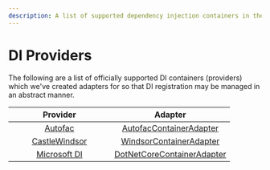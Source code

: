 ```yaml
---
description: A list of supported dependency injection containers in the RCommon framework.
---
```


# DI Providers

The following are a list of officially supported DI containers (providers) which we've created adapters for so that DI registration may be managed in an abstract manner.&#x20;

<table><thead><tr><th width="187" align="center">Provider</th><th align="center">Adapter</th></tr></thead><tbody><tr><td align="center"><a href="https://autofac.org/">Autofac</a></td><td align="center"><a href="../../../../../v1/fundamentals/dependency-injection/di-providers/autofac.md">AutofacContainerAdapter</a></td></tr><tr><td align="center"><a href="http://www.castleproject.org/projects/windsor/">CastleWindsor</a></td><td align="center"><a href="../../../../../v1/fundamentals/dependency-injection/di-providers/castlewindsor.md">WindsorContainerAdapter</a></td></tr><tr><td align="center"><a href="https://docs.microsoft.com/en-us/dotnet/core/extensions/dependency-injection">Microsoft DI</a></td><td align="center"><a href="../../../../../v1/fundamentals/dependency-injection/di-providers/microsoft.md">DotNetCoreContainerAdapter</a></td></tr></tbody></table>
